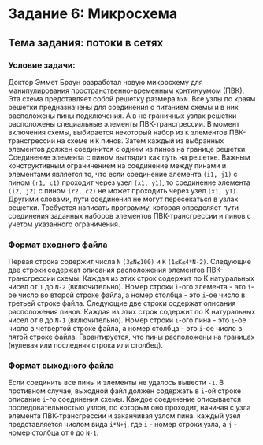 # Задание 6: Микросхема

## Тема задания: потоки в сетях

### Условие задачи:

Доктор Эммет Браун разработал новую микросхему для манипулирования пространственно-временным континуумом (ПВК). Эта схема представляет собой решетку размера `NxN`. Все узлы по краям решетки предназначены для соединения с питанием схемы и в них расположены пины подключения. А в не граничных узлах решетки расположены специальные элементы ПВК-трансгрессии.
В момент включения схемы, выбирается некоторый набор из `K` элементов ПВК-трансгрессии на схеме и `K` пинов. Затем каждый из выбранных элементов должен соединится с одним из пинов на границе решетки. Соединение элемента с пином выглядит как путь на решетке.
Важным конструктивным ограничением на соединение между пинами и элементами является то, что если соединение элемента `(i1, j1)` с пином `(r1, c1)` проходит через узел `(x1, y1)`, то соединение элемента `(i2, j2)` с пином `(r2, c2)` не может проходить через узел `(x1, y1)`. Другими словами, пути соединения не могут пересекаться в узлах решетки.
Требуется написать программу, которая определяет пути соединения заданных наборов элементов ПВК-трансгрессии и пинов с учетом указанного ограничения.

### Формат входного файла
Первая строка содержит числа `N` `(3≤N≤100)` и `K` `(1≤K≤4*N-2)`.
Следующие две строки содержат описания расположения элементов ПВК-трансгрессии схемы. Каждая из этих строк содержит по K натуральных чисел от `1` до `N-2` (включительно). Номер строки `i`-ого элемента - это `i`-ое число во второй строке файла, а номер столбца - это `i`-ое число в третьей строке файла.
Следующие две строки содержат описания расположения пинов. Каждая из этих строк содержит по K натуральных чисел от `0` до `N-1` (включительно). Номер строки `i`-ого пина - это `i`-ое число в четвертой строке файла, а номер столбца - это `i`-ое число в пятой строке файла. Гарантируется, что пины расположены на границах (нулевая или последняя строка или столбец).

### Формат выходного файла
Если соединить все пины и элементы не удалось вывести `-1`. В противном случае, выходной файл должен содержать в `i`-ой строке описание `i`-го соединения схемы. Каждое соединение описывается последовательностью узлов, по которым оно проходит, начиная с узла элемента ПВК-трансгрессии и заканчивая узлом пина. каждый узел представляется числом вида `i*N+j`, где `i` - номер строки узла, а `j` - номер столбца от `0` до `N-1`.

